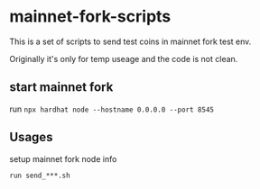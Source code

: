 # mainnet-fork-scripts

This is a set of scripts to send test coins in mainnet fork test env.

Originally it's only for temp useage and the code is not clean. 


## start mainnet fork

run `npx hardhat node --hostname 0.0.0.0 --port 8545`

## Usages

setup mainnet fork node info

`run send_***.sh`
